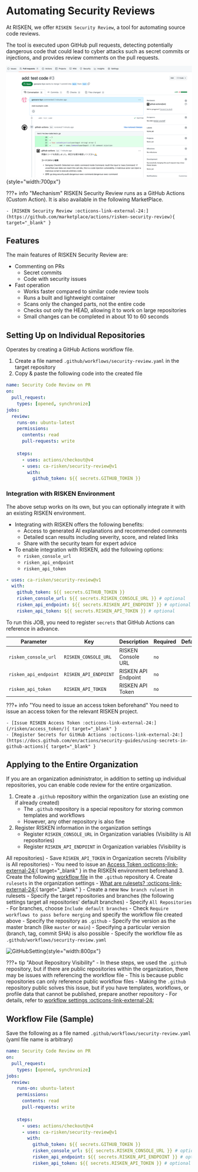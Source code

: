 # Automating Security Reviews

At RISKEN, we offer `RISKEN Security Review`, a tool for automating source code reviews.

The tool is executed upon GitHub pull requests, detecting potentially dangerous code that could lead to cyber attacks such as secret commits or injections, and provides review comments on the pull requests.

![RISKEN Security Review](https://github.com/ca-risken/security-review/raw/main/image/pullrequest-review.png){style="width:700px"}

???+ info "Mechanism"
    RISKEN Security Review runs as a GitHub Actions (Custom Action).
    It is also available in the following MarketPlace.

    - [RISKEN Security Review :octicons-link-external-24:](https://github.com/marketplace/actions/risken-security-review){ target="_blank" }

## Features

The main features of RISKEN Security Review are:

- Commenting on PRs
    - Secret commits
    - Code with security issues
- Fast operation
    - Works faster compared to similar code review tools
    - Runs a built and lightweight container
    - Scans only the changed parts, not the entire code
    - Checks out only the HEAD, allowing it to work on large repositories
    - Small changes can be completed in about 10 to 60 seconds

## Setting Up on Individual Repositories

Operates by creating a GitHub Actions workflow file.

1. Create a file named `.github/workflows/security-review.yaml` in the target repository
2. Copy & paste the following code into the created file

```yaml
name: Security Code Review on PR
on:
  pull_request:
    types: [opened, synchronize]
jobs:
  review:
    runs-on: ubuntu-latest
    permissions:
      contents: read
      pull-requests: write

    steps:
      - uses: actions/checkout@v4
      - uses: ca-risken/security-review@v1
        with:
          github_token: ${{ secrets.GITHUB_TOKEN }}
```

### Integration with RISKEN Environment

The above setup works on its own, but you can optionally integrate it with an existing RISKEN environment.

- Integrating with RISKEN offers the following benefits:
    - Access to generated AI explanations and recommended comments
    - Detailed scan results including severity, score, and related links
    - Share with the security team for expert advice
- To enable integration with RISKEN, add the following options:
    - `risken_console_url`
    - `risken_api_endpoint`
    - `risken_api_token`

```yaml
- uses: ca-risken/security-review@v1
  with:
    github_token: ${{ secrets.GITHUB_TOKEN }}
    risken_console_url: ${{ secrets.RISKEN_CONSOLE_URL }} # optional
    risken_api_endpoint: ${{ secrets.RISKEN_API_ENDPOINT }} # optional
    risken_api_token: ${{ secrets.RISKEN_API_TOKEN }} # optional
```

To run this JOB, you need to register `secrets` that GitHub Actions can reference in advance.


| Parameter | Key | Description | Required | Default | Examples |
| ---- | ---- | ---- | ---- | ---- | ---- |
| `risken_console_url` | `RISKEN_CONSOLE_URL` | RISKEN Console URL | `no` | | https://console.your-env.com |
| `risken_api_endpoint` | `RISKEN_API_ENDPOINT` | RISKEN API Endpoint | `no` | | https://api.your-env.com |
| `risken_api_token` | `RISKEN_API_TOKEN` | RISKEN API Token | `no` | | xxxxx |


???+ info "You need to issue an access token beforehand"
    You need to issue an access token for the relevant RISKEN project.

    - [Issue RISKEN Access Token :octicons-link-external-24:](/risken/access_token/){ target="_blank" }
    - [Register Secrets for GitHub Actions :octicons-link-external-24:](https://docs.github.com/en/actions/security-guides/using-secrets-in-github-actions){ target="_blank" }

## Applying to the Entire Organization

If you are an organization administrator, in addition to setting up individual repositories, you can enable code review for the entire organization.

1. Create a `.github` repository within the organization (use an existing one if already created)
    - The `.github` repository is a special repository for storing common templates and workflows
    - However, any other repository is also fine
2. Register RISKEN information in the organization settings
    - Register `RISKEN_CONSOLE_URL` in Organization variables (Visibility is All repositories)
    - Register `RISKEN_API_ENDPOINT` in Organization variables (Visibility is

 All repositories)
    - Save `RISKEN_API_TOKEN` in Organization secrets (Visibility is All repositories)
        - You need to issue an [Access Token :octicons-link-external-24:](/risken/access_token/){ target="_blank" } in the RISKEN environment beforehand
3. Create the following [workflow file](#_4) in the `.github` repository
4. Create `rulesets` in the organization settings
    - [What are rulesets? :octicons-link-external-24:](https://docs.github.com/en/enterprise-cloud@latest/organizations/managing-organization-settings/managing-rulesets-for-repositories-in-your-organization){ target="_blank" }
    - Create a new `New branch ruleset` in rulesets
    - Specify the target repositories and branches (the following settings target all repositories' default branches)
        - Specify `All Repositories`
        - For branches, choose `Include default branches`
    - Check `Require workflows to pass before merging` and specify the workflow file created above
        - Specify the repository as `.github`
        - Specify the version as the master branch (like `master` or `main`)
            - Specifying a particular version (branch, tag, commit SHA) is also possible
        - Specify the workflow file as `.github/workflows/security-review.yaml`

![GitHubSetting](/img/code/github_rulesets_workflow.png){style="width:800px"}

???+ tip "About Repository Visibility"
    - In these steps, we used the `.github` repository, but if there are public repositories within the organization, there may be issues with referencing the workflow file
        - This is because public repositories can only reference public workflow files
        - Making the `.github` repository public solves this issue, but if you have templates, workflows, or profile data that cannot be published, prepare another repository
    - For details, refer to [workflow settings :octicons-link-external-24:](https://docs.github.com/en/enterprise-cloud@latest/repositories/configuring-branches-and-merges-in-your-repository/managing-rulesets/available-rules-for-rulesets#require-workflows-to-pass-before-merging)

## Workflow File (Sample)

Save the following as a file named `.github/workflows/security-review.yaml` (yaml file name is arbitrary)

```yaml
name: Security Code Review on PR
on:
  pull_request:
    types: [opened, synchronize]
jobs:
  review:
    runs-on: ubuntu-latest
    permissions:
      contents: read
      pull-requests: write

    steps:
      - uses: actions/checkout@v4
      - uses: ca-risken/security-review@v1
        with:
          github_token: ${{ secrets.GITHUB_TOKEN }}
          risken_console_url: ${{ secrets.RISKEN_CONSOLE_URL }} # optional
          risken_api_endpoint: ${{ secrets.RISKEN_API_ENDPOINT }} # optional
          risken_api_token: ${{ secrets.RISKEN_API_TOKEN }} # optional
```
